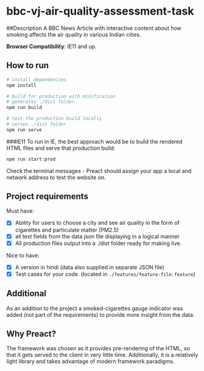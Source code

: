 # bbc-vj-air-quality-assessment-task
##Description
A BBC News Article with interactive content about how smoking affects the air quality in various Indian cities.

**Browser Compatibility**: IE11 and up.

## How to run
``` bash
# install dependencies
npm install

# build for production with minification
# generates ./dist folder
npm run build

# test the production build locally
# serves ./dist folder
npm run serve
```

###IE11
To run in IE, the best approach would be to build the rendered HTML files and serve that production build: 
``` bash
npm run start:prod
```
Check the terminal messages - Preact should assign your app a local and network address to test the website on.

## Project requirements
Must have:
- [x] Ability for users to choose a city and see air quality in the form of cigarettes and particulate matter (PM2.5)
- [x] all text fields from the data json file displaying in a logical manner
- [x] All production files output into a ./dist folder ready for making live.

Nice to have:
- [x] A version in hindi (data also supplied in separate JSON file)
- [x] Test cases for your code. (located in ``./features/feature-file.feature``)

## Additional
As an addition to the project a smoked-cigarettes gauge indicator was added (not part of the requirements) to provide more insight from the data.

## Why Preact?
The framework was chosen as it provides pre-rendering of the HTML, so that it gets served to the client in very little time. Additionally, it is a relatively light library and takes advantage of modern framework paradigms.

